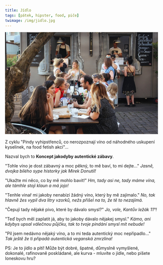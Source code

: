 ```yaml
---
title: Jídlo
tags: [pátek, hipster, food, piče]
twimage: /img/jidlo.jpg
---
```


![cover](/img/jidlo.jpg)

Z cyklu "Pindy vyhipstřenců, co nerozpoznají víno od náhodného uskupení kyselinek, na food fetish akci"...

Nazval bych to **Koncept jakodyby autentické zábavy**.

"Tohle víno je dost zábavný a moc pěkný, to mě baví, to mi dejte..." _Jasně, dvojka bílého sype historky jak Mirek Donutil!_

"Ukažte mi něco, co by mě mohlo bavit!" _Hm, tady asi ne, tady máme vína, ale támhle stojí klaun a má jojo!_

"Tenhle vinař mi jakoby nenabízí žádný víno, který by mě zajímalo." _No, tak hlavně žes vypil dva litry vzorků, nežs přišel na to, že tě to nezajímá._

"Čepují tady nějaké pivo, které by dávalo smysl?" _Jo, vole, Kantův ležák 11°!_

"Teď bych měl zaplatit já, aby to jakoby dávalo nějakej smysl." _Kámo, ani kdybys upsal válečnou půjčku, tak to tvoje pindání smysl mít nebude!_

"Pil jsem nedávno nějaký víno, a to mi teda autentický moc nepřipadlo..." _Tak ještě že ti připadá autentická veganská zmrzlina!_

PS: Je to jídlo a pití! Může být dobré, špatné, důmyslně vymyšlené, dokonalé, rafinovaně poskládané, ale kurva - mluvíte o jídle, nebo píšete Ioneskovu hru?